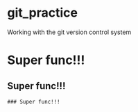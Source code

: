 # git_practice
Working with the git version control system

# Super func!!!
## Super func!!!
```
### Super func!!!
```